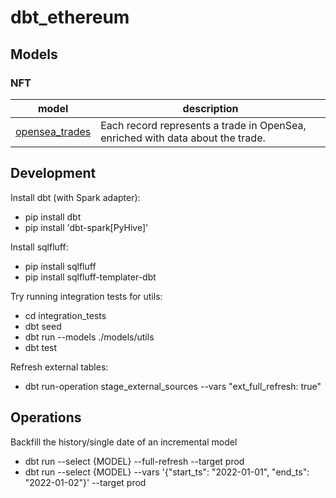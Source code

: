 # dbt_ethereum


## Models


### NFT


| **model**                                                                                                 | **description**                                                                 |
|-----------------------------------------------------------------------------------------------------------|---------------------------------------------------------------------------------|
| [opensea_trades](https://github.com/datawaves-xyz/dbt_ethereum/blob/master/models/nft/opensea_trades.sql) | Each record represents a trade in OpenSea, enriched with data about the trade. |



## Development


Install dbt (with Spark adapter):

- pip install dbt
- pip install 'dbt-spark[PyHive]'


Install sqlfluff:

- pip install sqlfluff
- pip install sqlfluff-templater-dbt


Try running integration tests for utils:

- cd integration_tests
- dbt seed
- dbt run --models ./models/utils
- dbt test


Refresh external tables:

- dbt run-operation stage_external_sources --vars "ext_full_refresh: true"

## Operations

Backfill the history/single date of an incremental model

- dbt run --select {MODEL} --full-refresh --target prod
- dbt run --select {MODEL}  --vars '{"start_ts": "2022-01-01", "end_ts": "2022-01-02"}'  --target prod